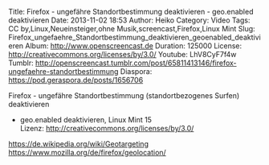 Title: Firefox - ungefähre Standortbestimmung deaktivieren - geo.enabled deaktivieren
Date: 2013-11-02 18:53
Author: Heiko
Category: Video
Tags: CC by,Linux,Neueinsteiger,ohne Musik,screencast,Firefox,Linux Mint
Slug: Firefox_ungefaehre_Standortbestimmung_deaktivieren_geoenabled_deaktivieren
Album: http://www.openscreencast.de
Duration: 125000
License: http://creativecommons.org/licenses/by/3.0/
Youtube: LhV8CyF7f4w
Tumblr: http://openscreencast.tumblr.com/post/65811413146/firefox-ungefaehre-standortbestimmung
Diaspora: https://pod.geraspora.de/posts/1656706

Firefox - ungefähre Standortbestimmung (standortbezogenes Surfen) deaktivieren
- geo.enabled deaktivieren, Linux Mint 15  
Lizenz: <http://creativecommons.org/licenses/by/3.0/>  
  
<https://de.wikipedia.org/wiki/Geotargeting>  
<https://www.mozilla.org/de/firefox/geolocation/>

